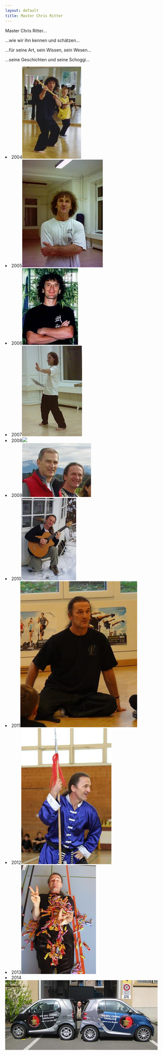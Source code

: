 ```yaml
---
layout: default
title: Master Chris Ritter
---
```


Master Chris Ritter...

...wie wir ihn kennen und schätzen...

...für seine Art, sein Wissen, sein Wesen...

...seine Geschichten und seine Schoggi...

</ul class="small-block-grid-1 medium-block-grid-2 large-block-grid-3">
<li><a class="button-contact-place">2004<img src="/images/chris_04.jpg"></a></li>
<li><a class="button-contact-place">2005<img src="/images/chris_05.jpg"></a></li>
<li><a class="button-contact-place">2006<img src="/images/chris_06.jpg"></a></li>
<li><a class="button-contact-place">2007<img src="/images/chris_07.jpg"></a></li>
<li><a class="button-contact-place">2008<img src="wu-shu.sinndrin.ch/images/chris_08.jpg"></a></li>
<li><a class="button-contact-place">2009<img src="/images/chris_09.jpg"></a></li>
<li><a class="button-contact-place">2010<img src="/images/chris_10.jpg"></a></li>
<li><a class="button-contact-place">2011<img src="/images/chris_11.jpg"></a></li>
<li><a class="button-contact-place">2012<img src="/images/chris_12.jpg"></a></li>
<li><a class="button-contact-place">2013<img src="/images/chris_13.jpg"></a></li>
<li><a class="button-contact-place">2014<img src="/images/chris_14.jpg"></a></li>
</ul>